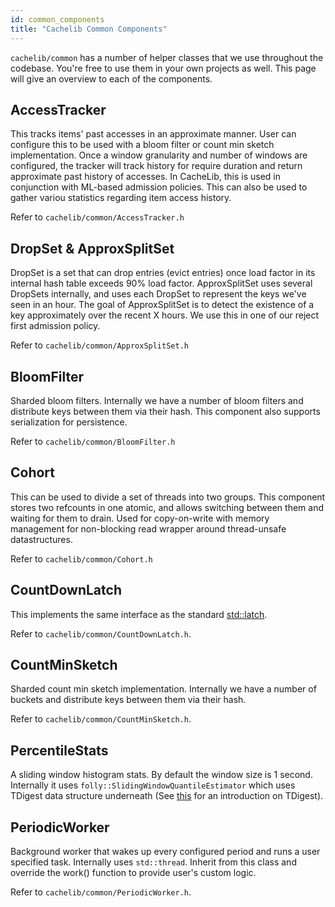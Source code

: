 ```yaml
---
id: common_components
title: "Cachelib Common Components"
---
```


`cachelib/common` has a number of helper classes that we use throughout the codebase. You're free to use them in your own projects as well. This page will give an overview to each of the components.

## AccessTracker

This tracks items' past accesses in an approximate manner. User can configure this to be used with a bloom filter or count min sketch implementation. Once a window granularity and number of windows are configured, the tracker will track history for require duration and return approximate past history of accesses. In CacheLib, this is used in conjunction with ML-based admission policies. This can also be used to gather variou statistics regarding item access history.

Refer to `cachelib/common/AccessTracker.h`

## DropSet & ApproxSplitSet

DropSet is a set that can drop entries (evict entries) once load factor in its internal hash table exceeds 90% load factor. ApproxSplitSet uses several DropSets internally, and uses each DropSet to represent the keys we've seen in an hour. The goal of ApproxSplitSet is to detect the existence of a key approximately over the recent X hours. We use this in one of our reject first admission policy.

Refer to `cachelib/common/ApproxSplitSet.h`

## BloomFilter

Sharded bloom filters. Internally we have a number of bloom filters and distribute keys between them via their hash. This component also supports serialization for persistence.

Refer to `cachelib/common/BloomFilter.h`

## Cohort

This can be used to divide a set of threads into two groups. This component stores two refcounts in one atomic, and allows switching between them and waiting for them to drain. Used for copy-on-write with memory management for non-blocking read wrapper around thread-unsafe datastructures.

Refer to `cachelib/common/Cohort.h`

## CountDownLatch

This implements the same interface as the standard [std::latch](https://en.cppreference.com/w/cpp/thread/latch).

Refer to `cachelib/common/CountDownLatch.h`.

## CountMinSketch

Sharded count min sketch implementation. Internally we have a number of buckets and distribute keys between them via their hash.

Refer to `cachelib/common/CountMinSketch.h`.

## PercentileStats

A sliding window histogram stats. By default the window size is 1 second. Internally it uses `folly::SlidingWindowQuantileEstimator` which uses TDigest data structure underneath (See [this](https://medium.com/@mani./t-digest-an-interesting-datastructure-to-estimate-quantiles-accurately-b99a50eaf4f7) for an introduction on TDigest).

## PeriodicWorker

Background worker that wakes up every configured period and runs a user specified task. Internally uses `std::thread`. Inherit from this class and override the work() function to provide user's custom logic.

Refer to `cachelib/common/PeriodicWorker.h`.
